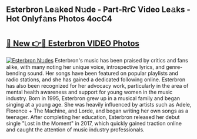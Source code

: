 ## Esterbron Le𝚊ked N𝚞de - Part-RrC Video Le𝚊ks - Hot Onlyf𝚊ns Photos 4ocC4

# <h2><a href="http://ac30589.deff.icu/?id=Esterbron">🔗 New 👉🔴 Esterbron VIDEO Photos</a></h2>

[![Esterbron N𝚞des](https://i.imgur.com/rIISA9y.gif)](http://ac30589.deff.icu/?id=Esterbron)
Esterbron's music has been praised by critics and fans alike, with many noting her unique voice, introspective lyrics, and genre-bending sound. Her songs have been featured on popular playlists and radio stations, and she has gained a dedicated following online. Esterbron has also been recognized for her advocacy work, particularly in the area of mental health awareness and support for young women in the music industry. Born in 1995, Esterbron grew up in a musical family and began singing at a young age. She was heavily influenced by artists such as Adele, Florence + The Machine, and Lorde, and began writing her own songs as a teenager. After completing her education, Esterbron released her debut single "Lost in the Moment" in 2017, which quickly gained traction online and caught the attention of music industry professionals.

